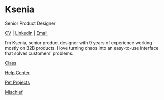 # Ksenia
Senior Product Designer

[CV](https://kseniailinyh.github.io/portfolio/Resume-Ksenia-Ilinykh.pdf) | [LinkedIn](https://www.linkedin.com/in/kseniailinykh/) | [Email](mailto:ksenia.ilinyh@gmail.com)

I’m Ksenia, senior product designer with 9 years of experience working mostly on B2B products. I love turning chaos into an easy-to-use interface that solves customers’ problems.

[Class](https://kseniailinyh.github.io/portfolio/class.html)

[Help Center](https://kseniailinyh.github.io/portfolio/help-center.html)

[Pet Projects](https://kseniailinyh.github.io/portfolio/pet-projects.html)

[Mischief](https://kseniailinyh.github.io/portfolio/mischief.html)
